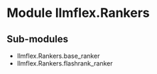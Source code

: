 Module llmflex.Rankers
======================

Sub-modules
-----------
* llmflex.Rankers.base_ranker
* llmflex.Rankers.flashrank_ranker
